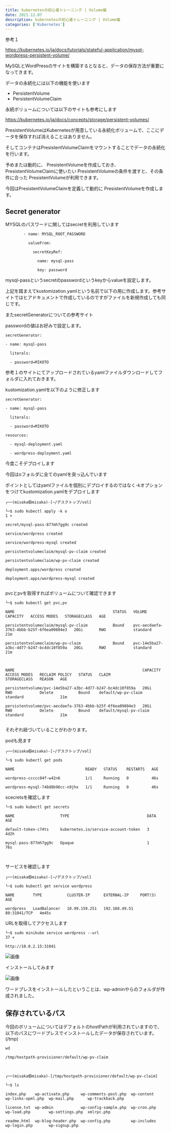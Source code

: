 ```yaml
---
title: kubernetesの初心者トレーニング | Volume偏
date: 2021.12.07
description: kubernetesの初心者トレーニング | Volume偏
categories: ['Kubernetes']
---
```


参考１

https://kubernetes.io/ja/docs/tutorials/stateful-application/mysql-wordpress-persistent-volume/


MySQLとWordPressのサイトを構築するとなると、データの保存方法が重要になってきます。

データの永続化には以下の機能を使います
* PersistentVolume
* PersistentVolumeClaim

永続ボリュームについては以下のサイトも参考にします

https://kubernetes.io/ja/docs/concepts/storage/persistent-volumes/


PresistentVolumeはKubernetesが用意している永続化ボリュームで、ここにデータを保存すれば消えることはありません。

そしてコンテナはPresistentVolumeClaimをマウントすることでデータの永続化を行います。

予めまたは動的に、 PresistentVolumeを作成しておき、 PresistentVolumeClaimに使いたい PresistentVolumeの条件を渡すと、その条件に合った PresistentVolumeが利用できます。

今回はPresistentVolumeClaimを定義して動的に PresistentVolumeを作成します。

## Secret generator


MYSQLのパスワードに関してはsecretを利用しています
```
        - name: MYSQL_ROOT_PASSWORD
          valueFrom:
            secretKeyRef:
              name: mysql-pass
              key: password
```

mysql-passというsecretのpasswordというkeyからvalueを設定します。

上記を踏まえてkustomization.yamlという名前で以下の用に作成します。参考サイトではヒアドキュメントで作成しているのですがファイルを新規作成しても同じです。

またsecretGeneratorについての参考サイト

passwordの値はお好みで設定します。
```
secretGenerator:
- name: mysql-pass
  literals:
  - password=MIKOTO
```



参考１のサイトにてアップロードされているyamlファイルダウンロードしてフォルダに入れておきます。

 kustomization.yamlを以下のように修正します
```
secretGenerator:
- name: mysql-pass
  literals:
  - password=MIKOTO
resources:
  - mysql-deployment.yaml
  - wordpress-deployment.yaml
```

今度こそデプロイします

今回はoフォルダに全てのyamlを突っ込んでいます

ポイントとしてはyamlファイルを個別にデプロイするのではなく-kオプションをつけてkustomization.yamlをデプロイします
```
┌──(misaka㉿misaka)-[~/デスクトップ/vol]
└─$ sudo kubectl apply -k o                                                                                                                    1 ⨯
secret/mysql-pass-877mh7gg9c created
service/wordpress created
service/wordpress-mysql created
persistentvolumeclaim/mysql-pv-claim created
persistentvolumeclaim/wp-pv-claim created
deployment.apps/wordpress created
deployment.apps/wordpress-mysql created                                        
```

pvcとpvを取得すればボリュームについて確認できます
```
└─$ sudo kubectl get pvc,pv                                                 
NAME                                           STATUS   VOLUME                                     CAPACITY   ACCESS MODES   STORAGECLASS   AGE
persistentvolumeclaim/mysql-pv-claim           Bound    pvc-aecdaefa-3763-4bbb-b25f-6f6ea09804e3   20Gi       RWO            standard       21m
persistentvolumeclaim/wp-pv-claim              Bound    pvc-14e5ba27-a3bc-4d77-b247-bc4dc10f859a   20Gi       RWO            standard       21m

NAME                                                        CAPACITY   ACCESS MODES   RECLAIM POLICY   STATUS   CLAIM                            STORAGECLASS   REASON   AGE
persistentvolume/pvc-14e5ba27-a3bc-4d77-b247-bc4dc10f859a   20Gi       RWO            Delete           Bound    default/wp-pv-claim              standard                21m
persistentvolume/pvc-aecdaefa-3763-4bbb-b25f-6f6ea09804e3   20Gi       RWO            Delete           Bound    default/mysql-pv-claim           standard                21m

```

それぞれ紐づいていることがわかります。

podも見ます
```
┌──(misaka㉿misaka)-[~/デスクトップ/vol]
└─$ sudo kubectl get pods   
NAME                               READY   STATUS    RESTARTS   AGE
wordpress-ccccc84f-w42n6           1/1     Running   0          46s
wordpress-mysql-748d8b96cc-n9jhx   1/1     Running   0          46s
```

scecretsを確認します
```
└─$ sudo kubectl get secrets
NAME                    TYPE                                  DATA   AGE
default-token-c74ts     kubernetes.io/service-account-token   3      4d2h
mysql-pass-877mh7gg9c   Opaque                                1      76s
                                                                               
```

サービスを確認します
```
┌──(misaka㉿misaka)-[~/デスクトップ/vol]
└─$ sudo kubectl get service wordpress    
NAME        TYPE           CLUSTER-IP      EXTERNAL-IP     PORT(S)        AGE
wordpress   LoadBalancer   10.99.159.251   192.168.49.51   80:31041/TCP   4m45s
```

URLを取得してアクセスします
```
└─$ sudo minikube service wordpress --url                                                                                                     37 ⨯
http://10.0.2.15:31041
```

![画像](/402/1.png)


インストールしてみます

![画像](/402/2.png)


ワードプレスをインストールしたということは、wp-adminやらのフォルダが作成されました。

## 保存されているパス


今回のボリュームについてはデフォルトのhostPathが利用されていますので、以下のパスにワードプレスでインストールしたデータが保存されています。(/tmp)
```
wd
/tmp/hostpath-provisioner/default/wp-pv-claim
                                                                                                                                                   
┌──(misaka㉿misaka)-[/tmp/hostpath-provisioner/default/wp-pv-claim]
└─$ ls
index.php    wp-activate.php     wp-comments-post.php  wp-content   wp-links-opml.php  wp-mail.php      wp-trackback.php
license.txt  wp-admin            wp-config-sample.php  wp-cron.php  wp-load.php        wp-settings.php  xmlrpc.php
readme.html  wp-blog-header.php  wp-config.php         wp-includes  wp-login.php       wp-signup.php
                                                                                                                
```
